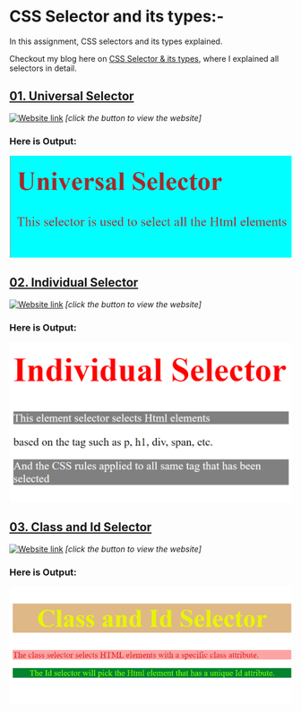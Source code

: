 # CSS Selector and its types:-

In this assignment, CSS selectors and its types explained. 

Checkout my blog here on [CSS Selector & its types](https://ansariyasirarfat.hashnode.dev/css-journey-begins-with-selectors), where I explained all selectors in detail.

## [01. Universal Selector](https://github.com/AnsariYasirArfat/Full-Stack-JavaScript-Bootcamp-2.0/tree/main/PracticeWork/03.%20CSS%20Selector%20%26%20its%20types/01.%20Universal%20selector)
[![Website link](https://img.shields.io/badge/Website-Link-green)](https://universal-selector-in-css.netlify.app/) *[click the button to view the website]* 
### Here is Output:    
![output](01.%20Universal%20selector/output.png)


## [02. Individual Selector ]()

[![Website link](https://img.shields.io/badge/Website-Link-green)](https://individual-selector-in-css.netlify.app/) *[click the button to view the website]* 
### Here is Output:    
![output](./02.%20Individual%20Selector/output.png)


## [03. Class and Id Selector ]()
[![Website link](https://img.shields.io/badge/Website-Link-green)](https://class-and-id-selector-in-css.netlify.app/) *[click the button to view the website]* 
### Here is Output:    
![output](./03.%20Class%20and%20Id%20Selector/output.png)


<!-- ## [04. ]()
[![Website link](https://img.shields.io/badge/Website-Link-green)]() *[click the button to view the website]* 
### Here is Output:    
![output]()



## [05. ]()
[![Website link](https://img.shields.io/badge/Website-Link-green)]() *[click the button to view the website]* 
### Here is Output:    
![output]()




## [06. ]()
[![Website link](https://img.shields.io/badge/Website-Link-green)]() *[click the button to view the website]* 
### Here is Output:    
![output]()



## [07. ]()
[![Website link](https://img.shields.io/badge/Website-Link-green)]() *[click the button to view the website]* 
### Here is Output:    
![output]()


## [08. ]()
[![Website link](https://img.shields.io/badge/Website-Link-green)]() *[click the button to view the website]* 
### Here is Output:    
![output]()



## [09. ]()
[![Website link](https://img.shields.io/badge/Website-Link-green)]() *[click the button to view the website]* 
### Here is Output:    
![output]()




## [10. ]()
[![Website link](https://img.shields.io/badge/Website-Link-green)]() *[click the button to view the website]* 
### Here is Output:    
![output]() -->
